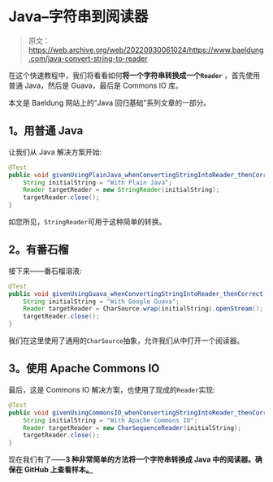# Java–字符串到阅读器

> 原文：<https://web.archive.org/web/20220930061024/https://www.baeldung.com/java-convert-string-to-reader>

在这个快速教程中，我们将看看如何**将一个字符串转换成一个`Reader`** ，首先使用普通 Java，然后是 Guava，最后是 Commons IO 库。

本文是 Baeldung 网站上的“Java 回归基础”系列文章的一部分。

## 1。用普通 Java

让我们从 Java 解决方案开始:

```java
@Test
public void givenUsingPlainJava_whenConvertingStringIntoReader_thenCorrect() throws IOException {
    String initialString = "With Plain Java";
    Reader targetReader = new StringReader(initialString);
    targetReader.close();
}
```

如您所见，`StringReader`可用于这种简单的转换。

## 2。有番石榴

接下来——番石榴溶液:

```java
@Test
public void givenUsingGuava_whenConvertingStringIntoReader_thenCorrect() throws IOException {
    String initialString = "With Google Guava";
    Reader targetReader = CharSource.wrap(initialString).openStream();
    targetReader.close();
}
```

我们在这里使用了通用的`CharSource`抽象，允许我们从中打开一个阅读器。

## 3。使用 Apache Commons IO

最后，这是 Commons IO 解决方案，也使用了现成的`Reader`实现:

```java
@Test
public void givenUsingCommonsIO_whenConvertingStringIntoReader_thenCorrect() throws IOException {
    String initialString = "With Apache Commons IO";
    Reader targetReader = new CharSequenceReader(initialString);
    targetReader.close();
}
```

现在我们有了——**3 种非常简单的方法将一个字符串转换成 Java 中的阅读器。确保在 GitHub 上查看样本[。](https://web.archive.org/web/20221013193920/https://github.com/eugenp/tutorials/tree/master/core-java-modules/core-java-io-conversions)**